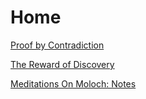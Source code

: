 Home
=============


[Proof by Contradiction](pages/proofbycontradiction.md)

[The Reward of Discovery](pages/therewardofdiscovery.md)

[Meditations On Moloch: Notes](pages/meditationsonmoloch.md)

